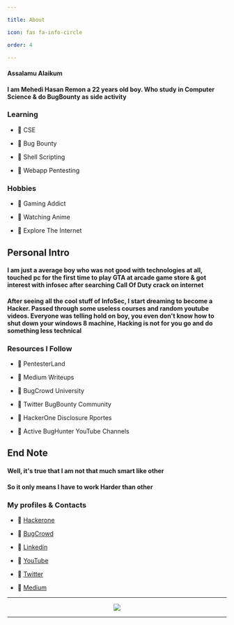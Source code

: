 ```yaml
---

title: About

icon: fas fa-info-circle

order: 4

---
```


#### Assalamu Alaikum

#### I am **Mehedi Hasan Remon** a 22 years old boy. Who study in **Computer Science** & do **BugBounty** as side activity


### Learning

- 🔰 CSE

- 🔰 Bug Bounty

- 🔰 Shell Scripting

- 🔰 Webapp Pentesting

### Hobbies

- 🔰 Gaming Addict

- 🔰 Watching Anime

- 🔰 Explore The Internet


## Personal Intro

#### I am just a average boy who was not good with technologies at all, touched pc for the first time to play GTA at arcade game store & got interest with infosec after searching Call Of Duty crack on internet

#### After seeing all the cool stuff of InfoSec, I start dreaming to become a Hacker. Passed through some useless courses and random youtube videos. Everyone was telling hold on boy, you even don't know how to shut down your windows 8 machine, Hacking is not for you go and do something less technical



### Resources I Follow

- 🔰 PentesterLand

- 🔰 Medium Writeups

- 🔰 BugCrowd University

- 🔰 Twitter BugBounty Community

- 🔰 HackerOne Disclosure Rportes

- 🔰 Active BugHunter YouTube Channels


## End Note

#### Well, it's true that I am not that much smart like other

#### So it only means I have to work Harder than other


### My profiles & Contacts

- 🔰 [Hackerone](https://hackerone.com/remonsec)

- 🔰 [BugCrowd](https://bugcrowd.com/remonsec)

- 🔰 [Linkedin](https://www.linkedin.com/in/remonsec/)

- 🔰 [YouTube](https://youtube.com/remonsec)

- 🔰 [Twitter](https://twitter.com/remonsec)

- 🔰 [Medium](https://medium.com/@remonsec)


*************

<p align="center">

<a href="https://github.com/anuraghazra/github-readme-stats"> 

<img src="https://github-readme-stats.vercel.app/api?username=remonsec&&show_icons=true&theme=radical"/>

</a>

</p>

*************
